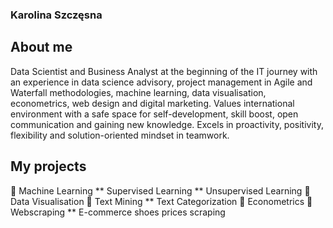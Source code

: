 ### Karolina Szczęsna

## About me

Data Scientist and Business Analyst at the beginning of the IT journey with an experience in data science advisory, project management in Agile and Waterfall methodologies, machine learning, data visualisation, econometrics, web design and digital marketing. Values international environment with a safe space for self-development, skill boost, open communication and gaining new knowledge. Excels in proactivity, positivity, flexibility and solution-oriented mindset in teamwork.

## My projects

:small_orange_diamond: Machine Learning
** Supervised Learning
** Unsupervised Learning
:small_orange_diamond: Data Visualisation
:small_orange_diamond: Text Mining
** Text Categorization
:small_orange_diamond: Econometrics
:small_orange_diamond: Webscraping
** E-commerce shoes prices scraping

<!--
**karolinaszczesna/karolinaszczesna** is a ✨ _special_ ✨ repository because its `README.md` (this file) appears on your GitHub profile.

